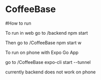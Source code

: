 # CoffeeBase

#How to run

To run in web go to /backend
npm start

Then go to /CoffeeBase
npm start
w

To run on phone with Expo Go App

go to /CoffeeBase
expo-cli start --tunnel

currently backend does not work on phone
